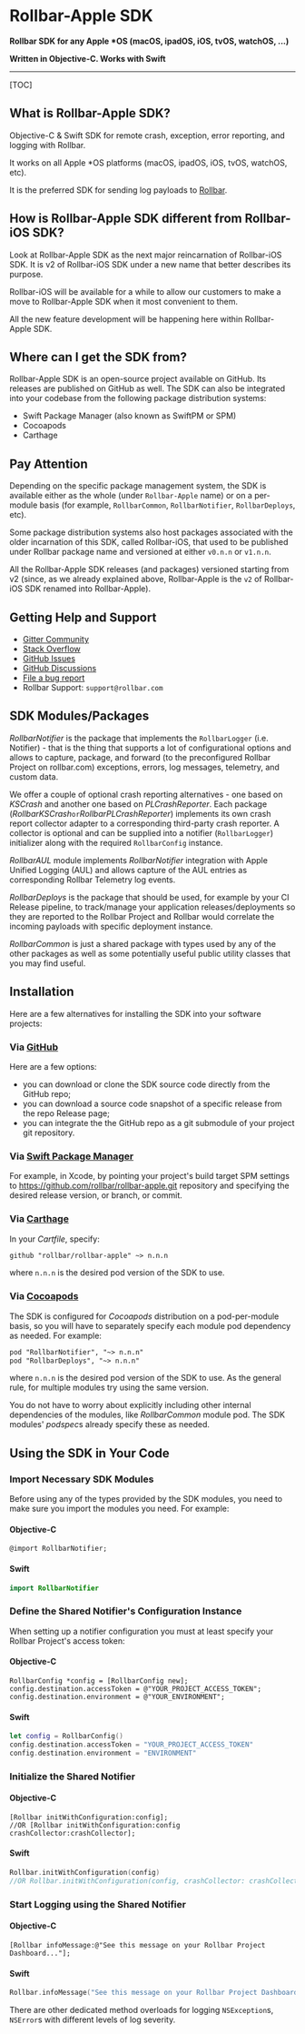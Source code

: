 # Rollbar-Apple SDK

**Rollbar SDK for any Apple \*OS (macOS, ipadOS, iOS, tvOS, watchOS, ...)**

**Written in Objective-C. Works with Swift**

---

[TOC]

## What is Rollbar-Apple SDK?

Objective-C & Swift SDK for remote crash, exception, error reporting, and logging with Rollbar.

It works on all Apple *OS platforms (macOS, ipadOS, iOS, tvOS, watchOS, etc).

It is the preferred SDK for sending log payloads to [Rollbar](http://rollbar.com).

## How is Rollbar-Apple SDK different from Rollbar-iOS SDK?

Look at Rollbar-Apple SDK as the next major reincarnation of Rollbar-iOS SDK.
It is v2 of Rollbar-iOS SDK under a new name that better describes its purpose.

Rollbar-iOS will be available for a while to allow our customers to make a move to Rollbar-Apple SDK when it most convenient to them.

All the new feature development will be happening here within Rollbar-Apple SDK.

## Where can I get the SDK from?

Rollbar-Apple SDK is an open-source project available on GitHub.
Its releases are published on GitHub as well.
The SDK can also be integrated into your codebase from the following package distribution systems:

- Swift Package Manager (also known as SwiftPM or SPM)
- Cocoapods
- Carthage

## Pay Attention

Depending on the specific package management system, the SDK is available either as the whole (under `Rollbar-Apple` name) or on a per-module basis (for example, `RollbarCommon`, `RollbarNotifier`, `RollbarDeploys`, etc).

Some package distribution systems also host packages associated with the older incarnation of this SDK, called Rollbar-iOS, that used to be published under Rollbar package name and versioned at either `v0.n.n` or `v1.n.n`.

All the Rollbar-Apple SDK releases (and packages) versioned starting from v2 (since, as we already explained above, Rollbar-Apple is the `v2` of Rollbar-iOS SDK renamed into Rollbar-Apple).


## Getting Help and Support

- [Gitter Community](https://gitter.im/rollbar/SDK-Apple)
- [Stack Overflow](https://stackoverflow.com/questions/tagged/rollbar)
- [GitHub Issues](https://github.com/rollbar/rollbar-apple/issues)
- [GitHub Discussions](https://github.com/rollbar/rollbar-apple/discussions)
- [File a bug report](https://github.com/rollbar/rollbar-apple/issues/new)
- Rollbar Support: `support@rollbar.com`

## SDK Modules/Packages

*RollbarNotifier* is the package that implements the `RollbarLogger` (i.e. Notifier) - that is the thing that supports a lot of configurational options and allows to capture, package, and forward (to the preconfigured Rollbar Project on rollbar.com) exceptions, errors, log messages, telemetry, and custom data.

We offer a couple of optional crash reporting alternatives - one based on *KSCrash* and another one based on *PLCrashReporter*. Each package (*RollbarKSCrash*` or `*RollbarPLCrashReporter*) implements its own crash report collector adapter to a corresponding third-party crash reporter.
A collector is optional and can be supplied into a notifier (`RollbarLogger`) initializer along with the required `RollbarConfig` instance.

*RollbarAUL* module implements *RollbarNotifier* integration with Apple Unified Logging (AUL) and allows capture of the AUL entries as corresponding Rollbar Telemetry log events.

*RollbarDeploys* is the package that should be used, for example by your CI Release pipeline, to track/manage your application releases/deployments so they are reported to the Rollbar Project and Rollbar would correlate the incoming payloads with specific deployment instance.

*RollbarCommon* is just a shared package with types used by any of the other packages as well as some potentially useful public utility classes that you may find useful.

## Installation

Here are a few alternatives for installing the SDK into your software projects:

### Via [GitHub](https://github.com/rollbar/rollbar-apple)

Here are a few options:

- you can download or clone the SDK source code directly from the GitHub repo;
- you can download a source code snapshot of a specific release from the repo Release page;
- you can integrate the the GitHub repo as a git submodule of your project git repository.

### Via [Swift Package Manager](https://github.com/apple/swift-package-manager)

For example, in Xcode, by pointing your project's build target SPM settings to https://github.com/rollbar/rollbar-apple.git repository and specifying the desired release version, or branch, or commit.

### Via [Carthage](https://github.com/Carthage/Carthage)

In your *Cartfile*, specify:

```txt
github "rollbar/rollbar-apple" ~> n.n.n
```

where `n.n.n` is the desired pod version of the SDK to use.

### Via [Cocoapods](https://cocoapods.org/)

The SDK is configured for *Cocoapods* distribution on a pod-per-module basis, so you will have to separately specify each module pod dependency as needed. For example:

```txt
pod "RollbarNotifier", "~> n.n.n"
pod "RollbarDeploys", "~> n.n.n"
```

where `n.n.n` is the desired pod version of the SDK to use. As the general rule, for multiple modules try using the same version.

You do not have to worry about explicitly including other internal dependencies of the modules, like *RollbarCommon* module pod. The SDK modules' *podspec*s already specify these as needed.

## Using the SDK in Your Code

### Import Necessary SDK Modules

Before using any of the types provided by the SDK modules, you need to make sure you import the modules you need. For example:

#### Objective-C

```Obj-C
@import RollbarNotifier;
```

#### Swift

```Swift
import RollbarNotifier
```

### Define the Shared Notifier's Configuration Instance

When setting up a notifier configuration you must at least specify your Rollbar Project's access token:

#### Objective-C

```Obj-C
RollbarConfig *config = [RollbarConfig new];
config.destination.accessToken = @"YOUR_PROJECT_ACCESS_TOKEN";
config.destination.environment = @"YOUR_ENVIRONMENT";
```

#### Swift

```Swift
let config = RollbarConfig()
config.destination.accessToken = "YOUR_PROJECT_ACCESS_TOKEN"
config.destination.environment = "ENVIRONMENT"
```

### Initialize the Shared Notifier

#### Objective-C

```Obj-C
[Rollbar initWithConfiguration:config];
//OR [Rollbar initWithConfiguration:config crashCollector:crashCollector];
```

#### Swift

```Swift
Rollbar.initWithConfiguration(config)
//OR Rollbar.initWithConfiguration(config, crashCollector: crashCollector)
```

### Start Logging using the Shared Notifier

#### Objective-C

```Obj-C
[Rollbar infoMessage:@"See this message on your Rollbar Project Dashboard..."];
```

#### Swift

```Swift
Rollbar.infoMessage("See this message on your Rollbar Project Dashboard...")
```

There are other dedicated method overloads for logging `NSException`s, `NSError`s with different levels of log severity.
